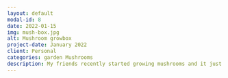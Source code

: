```yaml
---
layout: default
modal-id: 8
date: 2022-01-15
img: mush-box.jpg
alt: Mushroom growbox
project-date: January 2022
client: Personal
categories: garden Mushrooms
description: My friends recently started growing mushrooms and it just looked so cool! And after having eaten my own freshly grown Oyster mushrooms after the recent batch, I can tell you that it's definitely worth the effort! I wanted to make the whole box myself, so I needed to implement the humidity control and design the box. Which turned out to be an interesting process of trial and error, and several faulty misting devices.
---
```

